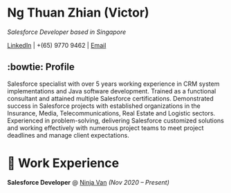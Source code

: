 # Ng Thuan Zhian (Victor)

_Salesforce Developer based in Singapore_

[LinkedIn](https://my.linkedin.com/in/victortzng) | +(65) 9770 9462 | [Email](mailto:victorng8@gmail.com)

## :bowtie: Profile

Salesforce specialist with over 5 years working experience in CRM system implementations and Java software development. Trained as a functional consultant and attained multiple Salesforce certifications. Demonstrated success in Salesforce projects with established organizations in the Insurance, Media, Telecommunications, Real Estate and Logistic sectors. Experienced in problem-solving, delivering Salesforce customized solutions and working effectively with numerous project teams to meet project deadlines and manage client expectations.

# :office: Work Experience
**Salesforce Developer** @ [Ninja Van](https://www.ninjavan.co/) _(Nov 2020 – Present)_



